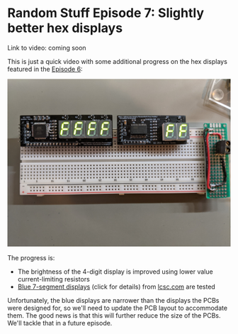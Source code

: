 # Random Stuff Episode 7: Slightly better hex displays

Link to video: coming soon

This is just a quick video with some additional progress on the hex displays
featured in the [Episode 6](../Episode06):

![hex displays](img/hexdisplays.jpg)

The progress is:

* The brightness of the 4-digit display is improved using lower value
  current-limiting resistors
* [Blue 7-segment displays](https://lcsc.com/product-detail/Led-Segment-Display_SUNLIGHT-SLR0361DBA3BD-4-0_C225953.html)
  (click for details) from [lcsc.com](https://lcsc.com/en) are tested

Unfortunately, the blue displays are narrower than the displays the PCBs were
designed for, so we'll need to update the PCB layout to accommodate them.
The good news is that this will further reduce the size of the PCBs.
We'll tackle that in a future episode.
